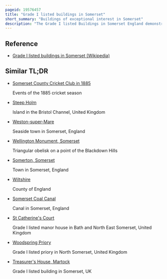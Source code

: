 ```yaml
---
pageid: 19576457
title: "Grade I listed buildings in Somerset"
short_summary: "Buildings of exceptional interest in Somerset"
description: "The Grade I listed Buildings in Somerset England demonstrate the History and Diversity of its architectural Structure. The ceremonial county of Somerset consists of a non-metropolitan county, administered by Somerset County Council, which is divided into five districts, and two unitary authorities. The districts of Somerset are West Somerset, South Somerset, Taunton Deane, Mendip and Sedgemoor. The two administratively independent unitary Authorities which were formed on 1 april 1996 following the Dissolution of the County of Avon are bath and north east Somerset. These unitary Authorities include Regions that were once Part of Somerset before Creation of Avon in 1974."
---
```


## Reference

- [Grade I listed buildings in Somerset (Wikipedia)](https://en.wikipedia.org/?curid=19576457)

## Similar TL;DR

- [Somerset County Cricket Club in 1885](/tldr/en/somerset-county-cricket-club-in-1885)

  Events of the 1885 cricket season

- [Steep Holm](/tldr/en/steep-holm)

  Island in the Bristol Channel, United Kingdom

- [Weston-super-Mare](/tldr/en/weston-super-mare)

  Seaside town in Somerset, England

- [Wellington Monument, Somerset](/tldr/en/wellington-monument-somerset)

  Triangular obelisk on a point of the Blackdown Hills

- [Somerton, Somerset](/tldr/en/somerton-somerset)

  Town in Somerset, England

- [Wiltshire](/tldr/en/wiltshire)

  County of England

- [Somerset Coal Canal](/tldr/en/somerset-coal-canal)

  Canal in Somerset, England

- [St Catherine's Court](/tldr/en/st-catherines-court)

  Grade I listed manor house in Bath and North East Somerset, United Kingdom

- [Woodspring Priory](/tldr/en/woodspring-priory)

  Grade I listed priory in North Somerset, United Kingdom

- [Treasurer's House, Martock](/tldr/en/treasurers-house-martock)

  Grade I listed building in Somerset, UK
